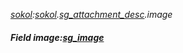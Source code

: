 _[sokol](../../modules/sokol/sokol-module.md):[sokol](../../modules/sokol/sokol-module.md).[sg\_attachment\_desc](../../modules/sokol/sokol-sg_attachment_desc.md).image_
##### Field image:[sg_image](../../modules/sokol/sokol-sg_image.md)
